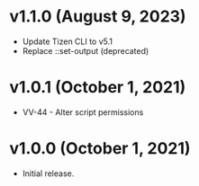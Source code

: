 # v1.1.0 (August 9, 2023)
 * Update Tizen CLI to v5.1
 * Replace ::set-output (deprecated)
# v1.0.1 (October 1, 2021)
 * VV-44 - Alter script permissions
 
# v1.0.0 (October 1, 2021)
 * Initial release.
